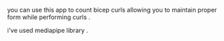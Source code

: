 you can use this app to count bicep curls allowing you to maintain proper form while performing curls . 

i've used mediapipe library .
